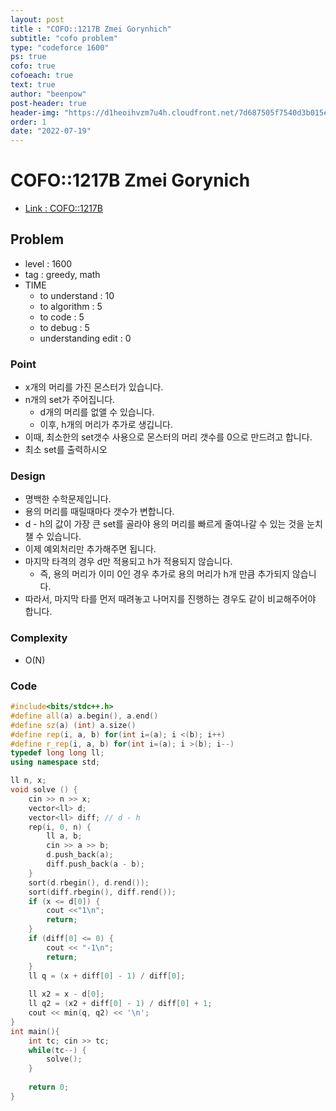 ```yaml
---
layout: post
title : "COFO::1217B Zmei Gorynhich"
subtitle: "cofo problem"
type: "codeforce 1600"
ps: true
cofo: true
cofoeach: true
text: true
author: "beenpow"
post-header: true
header-img: "https://d1heoihvzm7u4h.cloudfront.net/7d687505f7540d3b015e3ce504f2c61e7a666318_November_banner_20_940x300.jpg"
order: 1
date: "2022-07-19"
---
```

# COFO::1217B Zmei Gorynich
- [Link : COFO::1217B](https://codeforces.com/problemset/problem/1217/B)


## Problem 

- level : 1600
- tag : greedy, math
- TIME
  - to understand    : 10
  - to algorithm     : 5
  - to code          : 5
  - to debug         : 5
  - understanding edit : 0

### Point
- x개의 머리를 가진 몬스터가 있습니다.
- n개의 set가 주어집니다.
  - d개의 머리를 없앨 수 있습니다.
  - 이후, h개의 머리가 추가로 생깁니다.
- 이때, 최소한의 set갯수 사용으로 몬스터의 머리 갯수를 0으로 만드려고 합니다.
- 최소 set를 출력하시오

### Design
- 명백한 수학문제입니다.
- 용의 머리를 때릴때마다 갯수가 변합니다.
- d - h의 값이 가장 큰 set를 골라야 용의 머리를 빠르게 줄여나갈 수 있는 것을 눈치챌 수 있습니다.
- 이제 예외처리만 추가해주면 됩니다.
- 마지막 타격의 경우 d만 적용되고 h가 적용되지 않습니다.
  - 즉, 용의 머리가 이미 0인 경우 추가로 용의 머리가 h개 만큼 추가되지 않습니다.
- 따라서, 마지막 타를 먼저 때려놓고 나머지를 진행하는 경우도 같이 비교해주어야 합니다.

### Complexity
- O(N)

### Code

```cpp
#include<bits/stdc++.h>
#define all(a) a.begin(), a.end()
#define sz(a) (int) a.size()
#define rep(i, a, b) for(int i=(a); i <(b); i++)
#define r_rep(i, a, b) for(int i=(a); i >(b); i--)
typedef long long ll;
using namespace std;

ll n, x;
void solve () {
    cin >> n >> x;
    vector<ll> d;
    vector<ll> diff; // d - h
    rep(i, 0, n) {
        ll a, b;
        cin >> a >> b;
        d.push_back(a);
        diff.push_back(a - b);
    }
    sort(d.rbegin(), d.rend());
    sort(diff.rbegin(), diff.rend());
    if (x <= d[0]) {
        cout <<"1\n";
        return;
    }
    if (diff[0] <= 0) {
        cout << "-1\n";
        return;
    }
    ll q = (x + diff[0] - 1) / diff[0];
    
    ll x2 = x - d[0];
    ll q2 = (x2 + diff[0] - 1) / diff[0] + 1;
    cout << min(q, q2) << '\n';
}
int main(){
    int tc; cin >> tc;
    while(tc--) {
        solve();
    }
        
    return 0;
}
```
